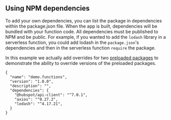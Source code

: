 ## Using NPM dependencies

To add your own dependencies, you can list the package in dependencies within the package.json file. When the app is built, dependencies will be bundled with your function code. All dependencies must be published to NPM and be public.
For example, if you wanted to add the `lodash` library in a serverless function, you could add lodash in the `package.json`'s dependencies and then in the serverless function `require` the package.

In this example we actually add overrides for two [preloaded packages](https://developers.hubspot.com/docs/cms/data/serverless-functions/reference#preloaded-packages) to demonstrate the ability to override versions of the preloaded packages.

```
{
  "name": "demo.functions",
  "version": "1.0.0",
  "description": "",
  "dependencies": {
    "@hubspot/api-client": "^7.0.1",
    "axios": "^0.27.2",
    "lodash": "^4.17.21",
  }
}
```